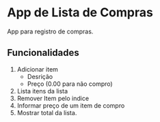 # App de Lista de Compras   

App para registro de compras.


## Funcionalidades
1. Adicionar item
    * Desrição
    * Preço (0.00 para não compro)
2. Lista itens da lista
3. Remover Item pelo indice
4. Informar preço de um item de compro
5. Mostrar total da lista.